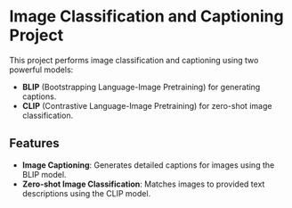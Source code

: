 # Image Classification and Captioning Project

This project performs image classification and captioning using two powerful models:
- **BLIP** (Bootstrapping Language-Image Pretraining) for generating captions.
- **CLIP** (Contrastive Language-Image Pretraining) for zero-shot image classification.

## Features

- **Image Captioning**: Generates detailed captions for images using the BLIP model.
- **Zero-shot Image Classification**: Matches images to provided text descriptions using the CLIP model.
